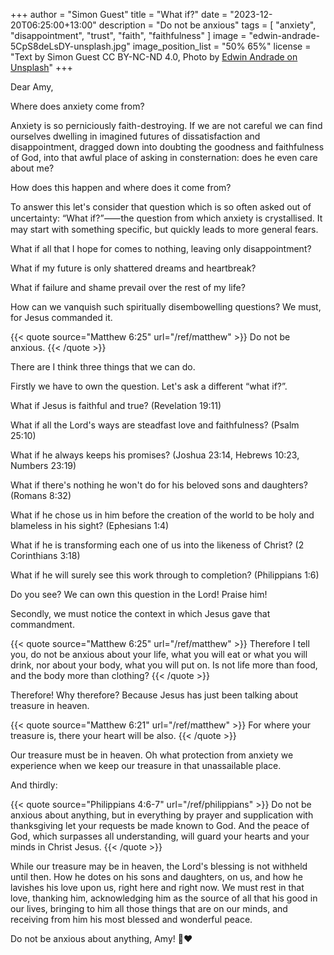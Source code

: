 +++
author = "Simon Guest"
title = "What if?"
date = "2023-12-20T06:25:00+13:00"
description = "Do not be anxious"
tags = [ "anxiety", "disappointment", "trust", "faith", "faithfulness" ]
image = "edwin-andrade-5CpS8deLsDY-unsplash.jpg"
image_position_list = "50% 65%"
license = "Text by Simon Guest CC BY-NC-ND 4.0, Photo by [Edwin Andrade on Unsplash](https://unsplash.com/photos/woman-sitting-on-black-weight-bench-during-night-time-5CpS8deLsDY)"
+++

Dear Amy,

Where does anxiety come from?

Anxiety is so perniciously faith-destroying. If we are not careful we can find ourselves dwelling in imagined futures of dissatisfaction and disappointment, dragged down into doubting the goodness and faithfulness of God, into that awful place of asking in consternation: does he even care about me?

How does this happen and where does it come from?

To answer this let's consider that question which is so often asked out of uncertainty: “What if?”⸺the question from which anxiety is crystallised. It may start with something specific, but quickly leads to more general fears.

What if all that I hope for comes to nothing, leaving only disappointment?

What if my future is only shattered dreams and heartbreak?

What if failure and shame prevail over the rest of my life?

How can we vanquish such spiritually disembowelling questions? We must, for Jesus commanded it.

{{< quote source="Matthew 6:25" url="/ref/matthew" >}}
Do not be anxious.
{{< /quote >}}

There are I think three things that we can do.

Firstly we have to own the question. Let's ask a different “what if?”.

What if Jesus is faithful and true? (Revelation 19:11)

What if all the Lord's ways are steadfast love and faithfulness? (Psalm 25:10)

What if he always keeps his promises? (Joshua 23:14, Hebrews 10:23, Numbers 23:19)

What if there's nothing he won't do for his beloved sons and daughters? (Romans 8:32)

What if he chose us in him before the creation of the world to be holy and blameless in his sight? (Ephesians 1:4)

What if he is transforming each one of us into the likeness of Christ? (2 Corinthians 3:18)

What if he will surely see this work through to completion? (Philippians 1:6)

Do you see? We can own this question in the Lord! Praise him!

Secondly, we must notice the context in which Jesus gave that commandment.

{{< quote source="Matthew 6:25" url="/ref/matthew" >}}
Therefore I tell you, do not be anxious about your life, what you will eat or what you will drink, nor about your body, what you will put on. Is not life more than food, and the body more than clothing?
{{< /quote >}}

Therefore! Why therefore? Because Jesus has just been talking about treasure in heaven.

{{< quote source="Matthew 6:21" url="/ref/matthew" >}}
For where your treasure is, there your heart will be also.
{{< /quote >}}

Our treasure must be in heaven. Oh what protection from anxiety we experience when we keep our treasure in that unassailable place.

And thirdly:

{{< quote source="Philippians 4:6-7" url="/ref/philippians" >}}
Do not be anxious about anything, but in everything by prayer and supplication with thanksgiving let your requests be made known to God. And the peace of God, which surpasses all understanding, will guard your hearts and your minds in Christ Jesus.
{{< /quote >}}

While our treasure may be in heaven, the Lord's blessing is not withheld until then. How he dotes on his sons and daughters, on us, and how he lavishes his love upon us, right here and right now. We must rest in that love, thanking him, acknowledging him as the source of all that his good in our lives, bringing to him all those things that are on our minds, and receiving from him his most blessed and wonderful peace.

Do not be anxious about anything, Amy! 🙏❤️
